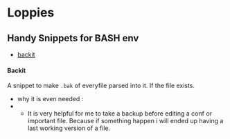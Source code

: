 # Loppies

## Handy Snippets for BASH env

- [backit](#Backit)  

  
  

#### Backit  
A snippet to make `.bak` of everyfile parsed into it. If the file exists.   

* why it is even needed :
* * It is very helpful for me to take a backup before editing a conf or important file. Because if something happen i will ended up having a last working version of a file.

